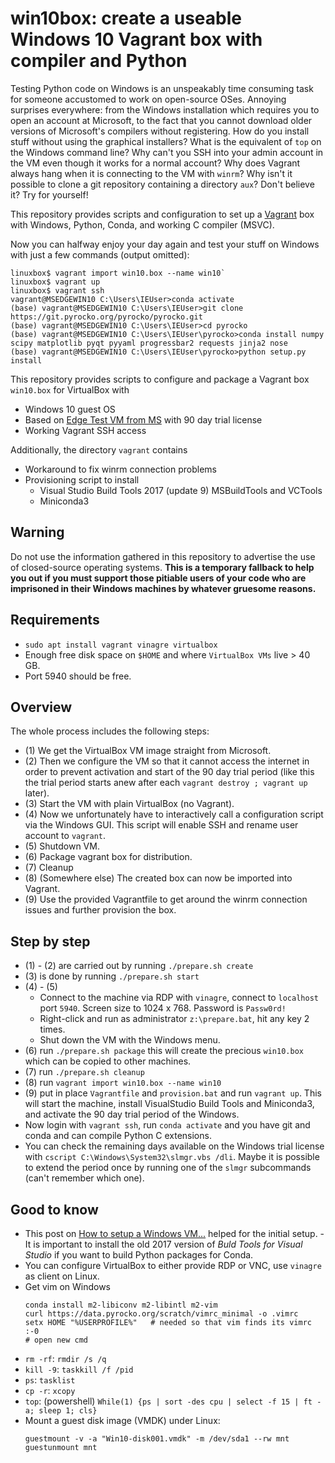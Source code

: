 # win10box: create a useable Windows 10 Vagrant box with compiler and Python

Testing Python code on Windows is an unspeakably time consuming task for
someone accustomed to work on open-source OSes. Annoying surprises everywhere:
from the Windows installation which requires you to open an account at
Microsoft, to the fact that you cannot download older versions of Microsoft's
compilers without registering. How do you install stuff without using the
graphical installers? What is the equivalent of `top` on the Windows command
line? Why can't you SSH into your admin account in the VM even though it works
for a normal account? Why does Vagrant always hang when it is connecting to the
VM with `winrm`? Why isn't it possible to clone a git repository containing a
directory `aux`? Don't believe it? Try for yourself!

This repository provides scripts and configuration to set up a
[Vagrant](https://www.vagrantup.com/) box with Windows, Python, Conda, and
working C compiler (MSVC).

Now you can halfway enjoy your day again and test your stuff on Windows with
just a few commands (output omitted):

```
linuxbox$ vagrant import win10.box --name win10`
linuxbox$ vagrant up
linuxbox$ vagrant ssh
vagrant@MSEDGEWIN10 C:\Users\IEUser>conda activate
(base) vagrant@MSEDGEWIN10 C:\Users\IEUser>git clone https://git.pyrocko.org/pyrocko/pyrocko.git
(base) vagrant@MSEDGEWIN10 C:\Users\IEUser>cd pyrocko
(base) vagrant@MSEDGEWIN10 C:\Users\IEUser\pyrocko>conda install numpy scipy matplotlib pyqt pyyaml progressbar2 requests jinja2 nose
(base) vagrant@MSEDGEWIN10 C:\Users\IEUser\pyrocko>python setup.py install
```

This repository provides scripts to configure and package a Vagrant box
`win10.box` for VirtualBox with

- Windows 10 guest OS
- Based on [Edge Test VM from MS](https://developer.microsoft.com/en-us/microsoft-edge/tools/vms/) with 90 day trial license
- Working Vagrant SSH access

Additionally, the directory `vagrant` contains

- Workaround to fix winrm connection problems
- Provisioning script to install
  - Visual Studio Build Tools 2017 (update 9) MSBuildTools and VCTools
  - Miniconda3

## Warning

Do not use the information gathered in this repository to advertise the use of
closed-source operating systems. **This is a temporary fallback to help you out
if you must support those pitiable users of your code who are imprisoned in
their Windows machines by whatever gruesome reasons.**

## Requirements

- `sudo apt install vagrant vinagre virtualbox`
- Enough free disk space on `$HOME` and where `VirtualBox VMs` live > 40 GB.
- Port 5940 should be free.

## Overview

The whole process includes the following steps:

- (1) We get the VirtualBox VM image straight from Microsoft.
- (2) Then we configure the VM so that it cannot access the internet in order
  to prevent activation and start of the 90 day trial period (like this the
  trial period starts anew after each `vagrant destroy ; vagrant up` later).
- (3) Start the VM with plain VirtualBox (no Vagrant).
- (4) Now we unfortunately have to interactively call a configuration script
  via the Windows GUI. This script will enable SSH and rename user account to
  `vagrant`.
- (5) Shutdown VM.
- (6) Package vagrant box for distribution.
- (7) Cleanup
- (8) (Somewhere else) The created box can now be imported into Vagrant.
- (9) Use the provided Vagrantfile to get around the winrm connection issues
  and further provision the box.

## Step by step

- (1) - (2) are carried out by running `./prepare.sh create`
- (3) is done by running `./prepare.sh start`
- (4) - (5)
  - Connect to the machine via RDP with `vinagre`, connect to `localhost` port
    `5940`. Screen size to 1024 x 768. Password is `Passw0rd!`
  - Right-click and run as administrator `z:\prepare.bat`, hit any key 2 times.
  - Shut down the VM with the Windows menu.
- (6) run `./prepare.sh package` this will create the precious `win10.box`
  which can be copied to other machines.
- (7) run `./prepare.sh cleanup`
- (8) run `vagrant import win10.box --name win10`
- (9) put in place `Vagrantfile` and `provision.bat` and run `vagrant up`. This
  will start the machine, install VisualStudio Build Tools and Miniconda3, and
  activate the 90 day trial period of the Windows.
- Now login with `vagrant ssh`, run `conda activate` and you have git and conda
  and can compile Python C extensions.
- You can check the remaining days available on the Windows trial license with
  `cscript C:\Windows\System32\slmgr.vbs /dli`. Maybe it is possible to extend
  the period once by running one of the `slmgr` subcommands (can't remember
  which one).

## Good to know

- This post on [How to setup a Windows VM...](https://beenje.github.io/blog/posts/how-to-setup-a-windows-vm-to-build-conda-packages)
helped for the initial setup.
-It is important to install the old 2017 version of *Buld Tools for Visual Studio* if you want to build Python packages for Conda.
- You can configure VirtualBox to either provide RDP or VNC, use `vinagre` as client on Linux.
- Get vim on Windows
  ```
  conda install m2-libiconv m2-libintl m2-vim
  curl https://data.pyrocko.org/scratch/vimrc_minimal -o .vimrc
  setx HOME "%USERPROFILE%"   # needed so that vim finds its vimrc :-0
  # open new cmd
  ```
- `rm -rf`: `rmdir /s /q`
- `kill -9`: `taskkill /f /pid`
- `ps`: `tasklist`
- `cp -r`: `xcopy`
- `top`: (powershell) `While(1) {ps | sort -des cpu | select -f 15 | ft -a; sleep 1; cls}`
- Mount a guest disk image (VMDK) under Linux:
  ```
  guestmount -v -a "Win10-disk001.vmdk" -m /dev/sda1 --rw mnt
  guestunmount mnt
  ```
